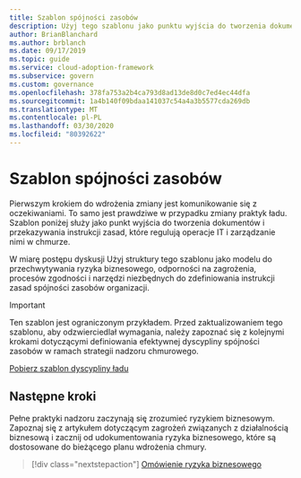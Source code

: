 ```yaml
---
title: Szablon spójności zasobów
description: Użyj tego szablonu jako punktu wyjścia do tworzenia dokumentów i przekazywania instrukcji zasad, które regulują operacje IT i zarządzanie nimi w chmurze.
author: BrianBlanchard
ms.author: brblanch
ms.date: 09/17/2019
ms.topic: guide
ms.service: cloud-adoption-framework
ms.subservice: govern
ms.custom: governance
ms.openlocfilehash: 378fa753a2b4ca793d8ad13de8d0c7ed4ec44dfa
ms.sourcegitcommit: 1a4b140f09bdaa141037c54a4a3b5577cda269db
ms.translationtype: MT
ms.contentlocale: pl-PL
ms.lasthandoff: 03/30/2020
ms.locfileid: "80392622"
---
```

# <a name="resource-consistency-template"></a>Szablon spójności zasobów

Pierwszym krokiem do wdrożenia zmiany jest komunikowanie się z oczekiwaniami. To samo jest prawdziwe w przypadku zmiany praktyk ładu. Szablon poniżej służy jako punkt wyjścia do tworzenia dokumentów i przekazywania instrukcji zasad, które regulują operacje IT i zarządzanie nimi w chmurze.

W miarę postępu dyskusji Użyj struktury tego szablonu jako modelu do przechwytywania ryzyka biznesowego, odporności na zagrożenia, procesów zgodności i narzędzi niezbędnych do zdefiniowania instrukcji zasad spójności zasobów organizacji.

> [!IMPORTANT]
> Ten szablon jest ograniczonym przykładem. Przed zaktualizowaniem tego szablonu, aby odzwierciedlał wymagania, należy zapoznać się z kolejnymi krokami dotyczącymi definiowania efektywnej dyscypliny spójności zasobów w ramach strategii nadzoru chmurowego.

[Pobierz szablon dyscypliny ładu](https://archcenter.blob.core.windows.net/cdn/fusion/governance/Resource%20Consistency%20Discipline%20Template.docx)

## <a name="next-steps"></a>Następne kroki

Pełne praktyki nadzoru zaczynają się zrozumieć ryzykiem biznesowym. Zapoznaj się z artykułem dotyczącym zagrożeń związanych z działalnością biznesową i zacznij od udokumentowania ryzyka biznesowego, które są dostosowane do bieżącego planu wdrożenia chmury.

> [!div class="nextstepaction"]
> [Omówienie ryzyka biznesowego](./business-risks.md)
